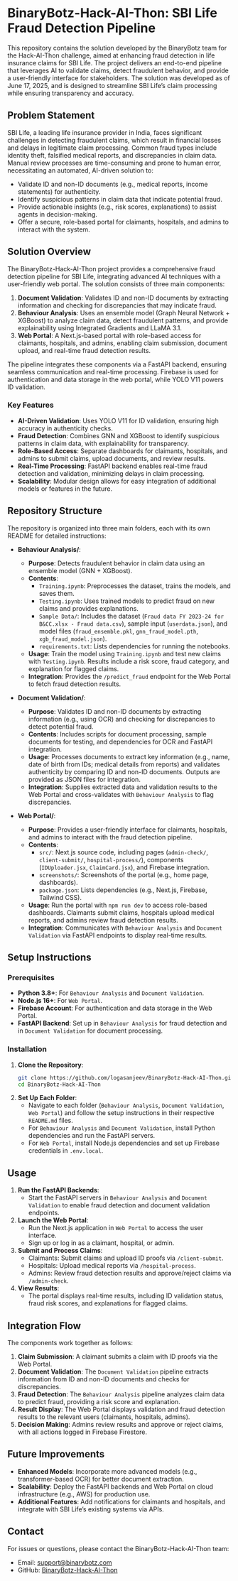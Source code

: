 # BinaryBotz-Hack-AI-Thon: SBI Life Fraud Detection Pipeline

This repository contains the solution developed by the BinaryBotz team for the Hack-AI-Thon challenge, aimed at enhancing fraud detection in life insurance claims for SBI Life. The project delivers an end-to-end pipeline that leverages AI to validate claims, detect fraudulent behavior, and provide a user-friendly interface for stakeholders. The solution was developed as of June 17, 2025, and is designed to streamline SBI Life’s claim processing while ensuring transparency and accuracy.

## Problem Statement
SBI Life, a leading life insurance provider in India, faces significant challenges in detecting fraudulent claims, which result in financial losses and delays in legitimate claim processing. Common fraud types include identity theft, falsified medical reports, and discrepancies in claim data. Manual review processes are time-consuming and prone to human error, necessitating an automated, AI-driven solution to:
- Validate ID and non-ID documents (e.g., medical reports, income statements) for authenticity.
- Identify suspicious patterns in claim data that indicate potential fraud.
- Provide actionable insights (e.g., risk scores, explanations) to assist agents in decision-making.
- Offer a secure, role-based portal for claimants, hospitals, and admins to interact with the system.

## Solution Overview
The BinaryBotz-Hack-AI-Thon project provides a comprehensive fraud detection pipeline for SBI Life, integrating advanced AI techniques with a user-friendly web portal. The solution consists of three main components:
1. **Document Validation**: Validates ID and non-ID documents by extracting information and checking for discrepancies that may indicate fraud.
2. **Behaviour Analysis**: Uses an ensemble model (Graph Neural Network + XGBoost) to analyze claim data, detect fraudulent patterns, and provide explainability using Integrated Gradients and LLaMA 3.1.
3. **Web Portal**: A Next.js-based portal with role-based access for claimants, hospitals, and admins, enabling claim submission, document upload, and real-time fraud detection results.

The pipeline integrates these components via a FastAPI backend, ensuring seamless communication and real-time processing. Firebase is used for authentication and data storage in the web portal, while YOLO V11 powers ID validation.

### Key Features
- **AI-Driven Validation**: Uses YOLO V11 for ID validation, ensuring high accuracy in authenticity checks.
- **Fraud Detection**: Combines GNN and XGBoost to identify suspicious patterns in claim data, with explainability for transparency.
- **Role-Based Access**: Separate dashboards for claimants, hospitals, and admins to submit claims, upload documents, and review results.
- **Real-Time Processing**: FastAPI backend enables real-time fraud detection and validation, minimizing delays in claim processing.
- **Scalability**: Modular design allows for easy integration of additional models or features in the future.

## Repository Structure
The repository is organized into three main folders, each with its own README for detailed instructions:

- **Behaviour Analysis/**:
  - **Purpose**: Detects fraudulent behavior in claim data using an ensemble model (GNN + XGBoost).
  - **Contents**:
    - `Training.ipynb`: Preprocesses the dataset, trains the models, and saves them.
    - `Testing.ipynb`: Uses trained models to predict fraud on new claims and provides explanations.
    - `Sample Data/`: Includes the dataset (`Fraud data FY 2023-24 for B&CC.xlsx - Fraud data.csv`), sample input (`userdata.json`), and model files (`fraud_ensemble.pkl`, `gnn_fraud_model.pth`, `xgb_fraud_model.json`).
    - `requirements.txt`: Lists dependencies for running the notebooks.
  - **Usage**: Train the model using `Training.ipynb` and test new claims with `Testing.ipynb`. Results include a risk score, fraud category, and explanation for flagged claims.
  - **Integration**: Provides the `/predict_fraud` endpoint for the Web Portal to fetch fraud detection results.

- **Document Validation/**:
  - **Purpose**: Validates ID and non-ID documents by extracting information (e.g., using OCR) and checking for discrepancies to detect potential fraud.
  - **Contents**: Includes scripts for document processing, sample documents for testing, and dependencies for OCR and FastAPI integration.
  - **Usage**: Processes documents to extract key information (e.g., name, date of birth from IDs; medical details from reports) and validates authenticity by comparing ID and non-ID documents. Outputs are provided as JSON files for integration.
  - **Integration**: Supplies extracted data and validation results to the Web Portal and cross-validates with `Behaviour Analysis` to flag discrepancies.

- **Web Portal/**:
  - **Purpose**: Provides a user-friendly interface for claimants, hospitals, and admins to interact with the fraud detection pipeline.
  - **Contents**:
    - `src/`: Next.js source code, including pages (`admin-check/`, `client-submit/`, `hospital-process/`), components (`IDUploader.jsx`, `ClaimCard.jsx`), and Firebase integration.
    - `screenshots/`: Screenshots of the portal (e.g., home page, dashboards).
    - `package.json`: Lists dependencies (e.g., Next.js, Firebase, Tailwind CSS).
  - **Usage**: Run the portal with `npm run dev` to access role-based dashboards. Claimants submit claims, hospitals upload medical reports, and admins review fraud detection results.
  - **Integration**: Communicates with `Behaviour Analysis` and `Document Validation` via FastAPI endpoints to display real-time results.

## Setup Instructions
### Prerequisites
- **Python 3.8+**: For `Behaviour Analysis` and `Document Validation`.
- **Node.js 16+**: For `Web Portal`.
- **Firebase Account**: For authentication and data storage in the Web Portal.
- **FastAPI Backend**: Set up in `Behaviour Analysis` for fraud detection and in `Document Validation` for document processing.

### Installation
1. **Clone the Repository**:
   ```bash
   git clone https://github.com/logasanjeev/BinaryBotz-Hack-AI-Thon.git
   cd BinaryBotz-Hack-AI-Thon
   ```
2. **Set Up Each Folder**:
   - Navigate to each folder (`Behaviour Analysis`, `Document Validation`, `Web Portal`) and follow the setup instructions in their respective `README.md` files.
   - For `Behaviour Analysis` and `Document Validation`, install Python dependencies and run the FastAPI servers.
   - For `Web Portal`, install Node.js dependencies and set up Firebase credentials in `.env.local`.

## Usage
1. **Run the FastAPI Backends**:
   - Start the FastAPI servers in `Behaviour Analysis` and `Document Validation` to enable fraud detection and document validation endpoints.
2. **Launch the Web Portal**:
   - Run the Next.js application in `Web Portal` to access the user interface.
   - Sign up or log in as a claimant, hospital, or admin.
3. **Submit and Process Claims**:
   - Claimants: Submit claims and upload ID proofs via `/client-submit`.
   - Hospitals: Upload medical reports via `/hospital-process`.
   - Admins: Review fraud detection results and approve/reject claims via `/admin-check`.
4. **View Results**:
   - The portal displays real-time results, including ID validation status, fraud risk scores, and explanations for flagged claims.

## Integration Flow
The components work together as follows:
1. **Claim Submission**: A claimant submits a claim with ID proofs via the Web Portal.
2. **Document Validation**: The `Document Validation` pipeline extracts information from ID and non-ID documents and checks for discrepancies.
3. **Fraud Detection**: The `Behaviour Analysis` pipeline analyzes claim data to predict fraud, providing a risk score and explanation.
4. **Result Display**: The Web Portal displays validation and fraud detection results to the relevant users (claimants, hospitals, admins).
5. **Decision Making**: Admins review results and approve or reject claims, with all actions logged in Firebase Firestore.

## Future Improvements
- **Enhanced Models**: Incorporate more advanced models (e.g., transformer-based OCR) for better document extraction.
- **Scalability**: Deploy the FastAPI backends and Web Portal on cloud infrastructure (e.g., AWS) for production use.
- **Additional Features**: Add notifications for claimants and hospitals, and integrate with SBI Life’s existing systems via APIs.

## Contact
For issues or questions, please contact the BinaryBotz-Hack-AI-Thon team:
- Email: support@binarybotz.com
- GitHub: [BinaryBotz-Hack-AI-Thon](https://github.com/binarybotz/hack-ai-thon)